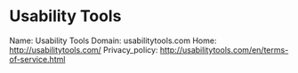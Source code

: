
# Usability Tools

Name: Usability Tools
Domain: usabilitytools.com
Home: http://usabilitytools.com/
Privacy_policy: http://usabilitytools.com/en/terms-of-service.html
